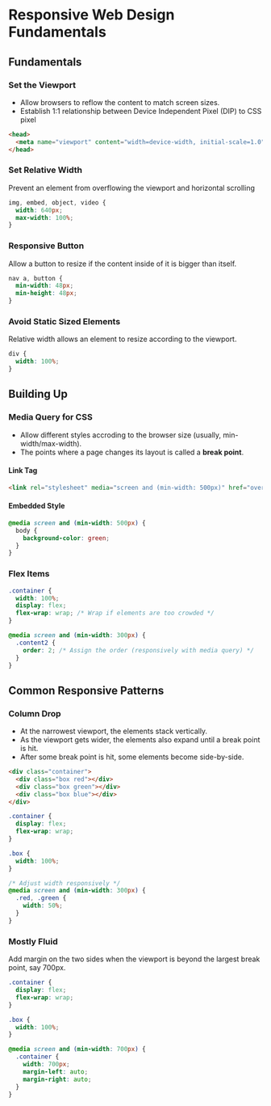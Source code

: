 # Responsive Web Design Fundamentals

## Fundamentals

### Set the Viewport

* Allow browsers to reflow the content to match screen sizes.
* Establish 1:1 relationship between Device Independent Pixel (DIP) to CSS pixel

~~~html
<head>
  <meta name="viewport" content="width=device-width, initial-scale=1.0">
</head>
~~~

### Set Relative Width

Prevent an element from overflowing the viewport and horizontal scrolling

~~~css
img, embed, object, video {
  width: 640px;
  max-width: 100%;
}
~~~

### Responsive Button

Allow a button to resize if the content inside of it is bigger than itself.

~~~css
nav a, button {
  min-width: 48px;
  min-height: 48px;
}
~~~

### Avoid Static Sized Elements

Relative width allows an element to resize according to the viewport.

~~~css
div {
  width: 100%;
}
~~~

## Building Up

### Media Query for CSS	

* Allow different styles accroding to the browser size (usually, min-width/max-width).
* The points where a page changes its layout is called a **break point**.

#### Link Tag

~~~html
<link rel="stylesheet" media="screen and (min-width: 500px)" href="over500.css">
~~~

#### Embedded Style

~~~css
@media screen and (min-width: 500px) {
  body {
    background-color: green;
  }
}
~~~

### Flex Items

~~~css
.container {
  width: 100%;
  display: flex;
  flex-wrap: wrap; /* Wrap if elements are too crowded */
}

@media screen and (min-width: 300px) {
  .content2 {
    order: 2; /* Assign the order (responsively with media query) */
  }
}
~~~

## Common Responsive Patterns



### Column Drop 

* At the narrowest viewport, the elements stack vertically.
* As the viewport gets wider, the elements also expand until a break point is hit.
* After some break point is hit, some elements become side-by-side.

~~~html
<div class="container">
  <div class="box red"></div>
  <div class="box green"></div>
  <div class="box blue"></div>
</div>
~~~

~~~css
.container {
  display: flex;
  flex-wrap: wrap;
}

.box {
  width: 100%;
}

/* Adjust width responsively */
@media screen and (min-width: 300px) {
  .red, .green {
    width: 50%;
  }
}
~~~

### Mostly Fluid

Add margin on the two sides when the viewport is beyond the largest break point, say 700px.

~~~css
.container {
  display: flex;
  flex-wrap: wrap;
}

.box {
  width: 100%;
}

@media screen and (min-width: 700px) {
  .container {
    width: 700px;
    margin-left: auto;
    margin-right: auto;
  }
}
~~~







